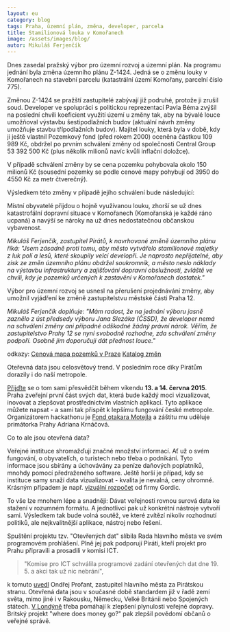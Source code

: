 ```yaml
---
layout: eu
category: blog
tags: Praha, územní plán, změna, developer, parcela
title: Stamilionová louka v Komořanech
image: /assets/images/blog/
autor: Mikuláš Ferjenčík
---
```


Dnes zasedal pražský výbor pro územní rozvoj a územní plán. Na programu jednání byla změna územního plánu Z-1424. Jedná se o změnu louky v Komořanech na stavební parcelu (katastrální území Komořany, parcelní číslo 775).

Změnou Z-1424 se pražští zastupitelé zabývají již podruhé, protože ji zrušil soud. Developer ve spolupráci s politickou reprezentací Pavla Béma zvýšil na poslední chvíli koeficient využití území u změny tak, aby na bývalé louce umožňoval výstavbu šestipodlažních budov (aktuální návrh změny umožňuje stavbu třípodlažních budov). Majitel louky, která byla v době, kdy ji ještě vlastnil Pozemkový fond (před rokem 2000) oceněna částkou 109 989 Kč, obdržel po prvním schválení změny od společnosti Central Group 53 392 500 Kč (plus několik milionů navíc kvůli inflační doložce).

V případě schválení změny by se cena pozemku pohybovala okolo 150 milionů Kč (sousední pozemky se podle cenové mapy pohybují od 3950 do 4550 Kč za metr čtverečný).

Výsledkem této změny v případě jejího schválení bude následující:

Místní obyvatelé přijdou o hojně využívanou louku, zhorší se už dnes katastrofální dopravní situace v Komořanech (Komořanská je každé ráno ucpaná) a navýší se nároky na už dnes nedostatečnou občanskou vybavenost.

*Mikuláš Ferjenčík, zastupitel Pirátů, k navrhované změně územního plánu říká: "Jsem zásadně proti tomu, aby město vytvářelo stamilionové majetky z luk polí a lesů, které skoupily velcí developři. Je naprosto nepřijatelné, aby zisk ze změn územního plánu obdržel soukromník, a město neslo náklady na výstavbu infrastruktury a zajišťování dopravní obslužnosti, zvláště ve chvíli, kdy je pozemků určených k zastavění v Komořanech dostatek."*

Výbor pro územní rozvoj se usnesl na přerušení projednávání změny, aby umožnil vyjádření ke změně zastupitelstvu městské části Praha 12.

*Mikuláš Ferjenčík doplňuje: "Mám radost, že na jednání výboru jasně zaznělo z úst předsedy výboru Jana Slezáka (ČSSD), že developer nemá na schválení změny ani případné odškodné žádný právní nárok. Věřím, že zastupitelstvo Prahy 12 se nyní svobodně rozhodne, zda schválení změny podpoří. Osobně jim doporučuji dát přednost louce."*

odkazy:
[Cenová mapa pozemků v Praze](http://mpp.praha.eu/app/map/cenova-mapa/)
[Katalog změn](http://wgp.urm.cz/app/tms/aplk/db/zmenyup/zmeny/index.php)


Oteřevná data jsou celosvětový trend. V posledním roce díky Pirátům dorazily i do naší metropole.

[Přijďte](http://praguehacks.cz) se o tom sami přesvědčit během víkendu **13. a 14. června 2015**. Praha zveřejní první část svých dat, která bude každý moci vizualizovat, inovovat a zlepšovat prostřednictvím vlastních aplikací. Tyto aplikace můžete napsat - a sami tak přispět k lepšímu fungování české metropole. Organizátorem hackathonu je [Fond otakara Motejla](http://motejl.cz) a záštitu mu uděluje primátorka Prahy Adriana Krnáčová. 

Co to ale jsou otevřená data? 

Veřejné instituce shromažďují značné množství informací. Ať už o svém fungování, o obyvatelích, o turistech nebo třeba o podnikání. Tyto informace jsou sbírány a úchovávány za peníze daňových poplatníků, mnohdy pomocí předraženého software. Ještě horší je případ, kdy se instituce samy snaží data vizualizovat - kvalita je nevalná, ceny ohromné. Krásným případem je např. [vizuální rozpočet](http://rozpocet.praha.eu/Navrh2015/) od firmy Gordic.

To vše lze mnohem lépe a snadněji: Dávat veřejnosti rovnou surová data ke stažení v rozumném formátu. A jednotlivci pak už konkrétní nástroje vytvoří sami. Výsledkem tak bude volná soutěž, ve které zvítězí nikoliv rozhodnutí politiků, ale nejkvalitnější aplikace, nástroj nebo řešení.

Spuštění projektu tzv. "Otevřených dat" slíbila Rada hlavního města ve svém programovém prohlášení. Plně jej pak podporují Piráti, kteří projekt pro Prahu připravili a prosadili v komisi ICT. 

> "Komise pro ICT schválila programové zadání otevřených dat dne 19. 5. a akci tak už nic nebrání",

k tomuto [uvedl](https://twitter.com/ondrej_profant/status/600658088543268865) Ondřej Profant, zastupitel hlavního města za Pirátskou stranu. Otevřená data jsou v současné době standardem již v řadě zemí světa, mimo jiné i v Rakousku, Německu, Velké Británii nebo Spojených státech. [V Londýně](http://data.london.gov.uk) třeba pomáhají k zlepšení plynulosti veřejné dopravy. Britský projekt "where does money go?" pak zlepšil povědomí občanů o veřejné správě. 




